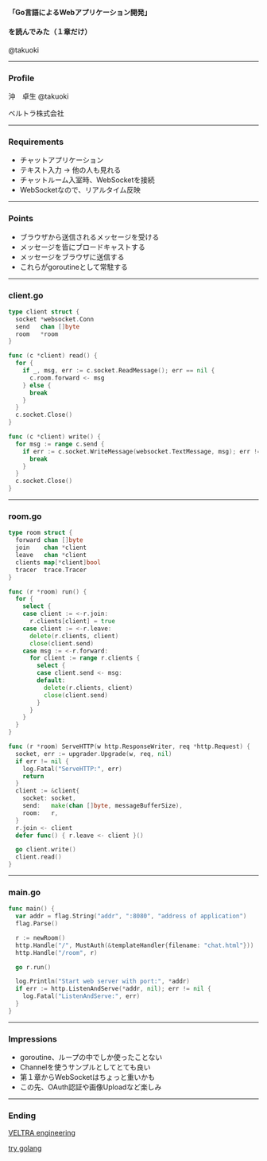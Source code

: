 #### 「Go言語によるWebアプリケーション開発」
#### を読んでみた（１章だけ）

@takuoki

---

### Profile

沖　卓生
@takuoki

ベルトラ株式会社

---

### Requirements

* チャットアプリケーション
* テキスト入力 → 他の人も見れる
* チャットルーム入室時、WebSocketを接続
* WebSocketなので、リアルタイム反映

---

### Points

* ブラウザから送信されるメッセージを受ける
* メッセージを皆にブロードキャストする
* メッセージをブラウザに送信する
* これらがgoroutineとして常駐する

---

### client.go

```go
type client struct {
  socket *websocket.Conn
  send   chan []byte
  room   *room
}

func (c *client) read() {
  for {
    if _, msg, err := c.socket.ReadMessage(); err == nil {
      c.room.forward <- msg
    } else {
      break
    }
  }
  c.socket.Close()
}

func (c *client) write() {
  for msg := range c.send {
    if err := c.socket.WriteMessage(websocket.TextMessage, msg); err != nil {
      break
    }
  }
  c.socket.Close()
}
```

---

### room.go

```go
type room struct {
  forward chan []byte
  join    chan *client
  leave   chan *client
  clients map[*client]bool
  tracer  trace.Tracer
}

func (r *room) run() {
  for {
    select {
    case client := <-r.join:
      r.clients[client] = true
    case client := <-r.leave:
      delete(r.clients, client)
      close(client.send)
    case msg := <-r.forward:
      for client := range r.clients {
        select {
        case client.send <- msg:
        default:
          delete(r.clients, client)
          close(client.send)
        }
      }
    }
  }
}

func (r *room) ServeHTTP(w http.ResponseWriter, req *http.Request) {
  socket, err := upgrader.Upgrade(w, req, nil)
  if err != nil {
    log.Fatal("ServeHTTP:", err)
    return
  }
  client := &client{
    socket: socket,
    send:   make(chan []byte, messageBufferSize),
    room:   r,
  }
  r.join <- client
  defer func() { r.leave <- client }()

  go client.write()
  client.read()
}
```

---

### main.go

```go
func main() {
  var addr = flag.String("addr", ":8080", "address of application")
  flag.Parse()

  r := newRoom()
  http.Handle("/", MustAuth(&templateHandler{filename: "chat.html"}))
  http.Handle("/room", r)

  go r.run()

  log.Println("Start web server with port:", *addr)
  if err := http.ListenAndServe(*addr, nil); err != nil {
    log.Fatal("ListenAndServe:", err)
  }
}
```

---

### Impressions

* goroutine、ループの中でしか使ったことない
* Channelを使うサンプルとしてとても良い
* 第１章からWebSocketはちょっと重いかも
* この先、OAuth認証や画像Uploadなど楽しみ

---

### Ending

[VELTRA engineering](https://medium.com/veltra-engineering)

[try golang](https://medium.com/veltra-engineering/try-golang/home)
